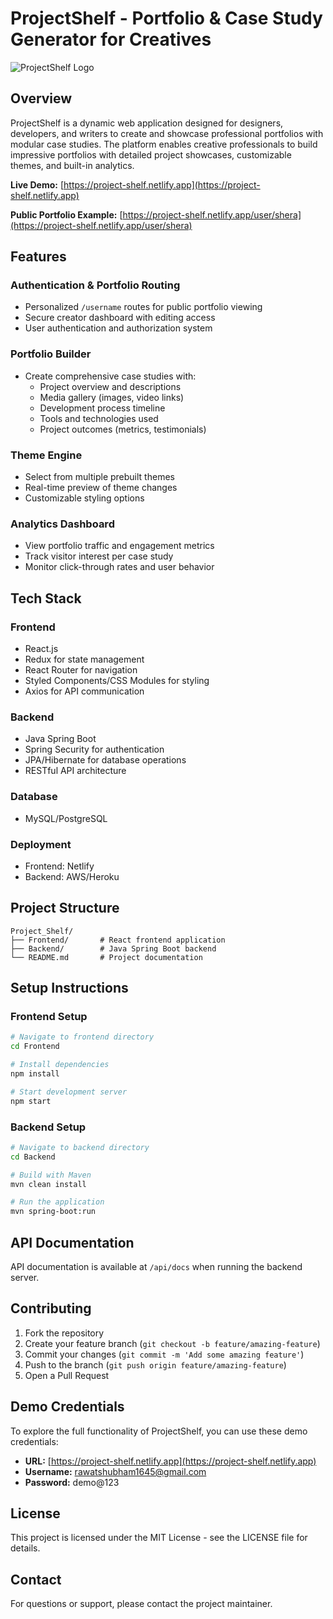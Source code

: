 # ProjectShelf - Portfolio & Case Study Generator for Creatives

![ProjectShelf Logo](https://project-shelf.netlify.app/logo.png)

## Overview

ProjectShelf is a dynamic web application designed for designers, developers, and writers to create and showcase professional portfolios with modular case studies. The platform enables creative professionals to build impressive portfolios with detailed project showcases, customizable themes, and built-in analytics.

**Live Demo:** [https://project-shelf.netlify.app](https://project-shelf.netlify.app)

**Public Portfolio Example:** [https://project-shelf.netlify.app/user/shera](https://project-shelf.netlify.app/user/shera)

## Features

### Authentication & Portfolio Routing
- Personalized `/username` routes for public portfolio viewing
- Secure creator dashboard with editing access
- User authentication and authorization system

### Portfolio Builder
- Create comprehensive case studies with:
  - Project overview and descriptions
  - Media gallery (images, video links)
  - Development process timeline
  - Tools and technologies used
  - Project outcomes (metrics, testimonials)

### Theme Engine
- Select from multiple prebuilt themes
- Real-time preview of theme changes
- Customizable styling options

### Analytics Dashboard
- View portfolio traffic and engagement metrics
- Track visitor interest per case study
- Monitor click-through rates and user behavior

## Tech Stack

### Frontend
- React.js
- Redux for state management
- React Router for navigation
- Styled Components/CSS Modules for styling
- Axios for API communication

### Backend
- Java Spring Boot
- Spring Security for authentication
- JPA/Hibernate for database operations
- RESTful API architecture

### Database
- MySQL/PostgreSQL

### Deployment
- Frontend: Netlify
- Backend: AWS/Heroku

## Project Structure

```
Project_Shelf/
├── Frontend/       # React frontend application
├── Backend/        # Java Spring Boot backend
└── README.md       # Project documentation
```

## Setup Instructions

### Frontend Setup

```bash
# Navigate to frontend directory
cd Frontend

# Install dependencies
npm install

# Start development server
npm start
```

### Backend Setup

```bash
# Navigate to backend directory
cd Backend

# Build with Maven
mvn clean install

# Run the application
mvn spring-boot:run
```

## API Documentation

API documentation is available at `/api/docs` when running the backend server.

## Contributing

1. Fork the repository
2. Create your feature branch (`git checkout -b feature/amazing-feature`)
3. Commit your changes (`git commit -m 'Add some amazing feature'`)
4. Push to the branch (`git push origin feature/amazing-feature`)
5. Open a Pull Request

## Demo Credentials

To explore the full functionality of ProjectShelf, you can use these demo credentials:

- **URL:** [https://project-shelf.netlify.app](https://project-shelf.netlify.app)
- **Username:** rawatshubham1645@gmail.com
- **Password:** demo@123

## License

This project is licensed under the MIT License - see the LICENSE file for details.

## Contact

For questions or support, please contact the project maintainer.
